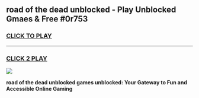 
## road of the dead unblocked - Play Unblocked Gmaes & Free #0r753
<h3>
<a href="https://news.freeplayer.one?title=road_of_the_dead_unblocked&ref=24F">CLICK TO PLAY</a></h3>
<hr>

<h3>
<a href="https://news.freeplayer.one?title=road_of_the_dead_unblocked&ref=24F">CLICK 2 PLAY</a>
  
</h3>

<a href="https://news.freeplayer.one?title=road_of_the_dead_unblocked&ref=24F/"><img src="https://clearcache.store/games.png"></a>


**road of the dead unblocked games unblocked: Your Gateway to Fun and Accessible Online Gaming**
